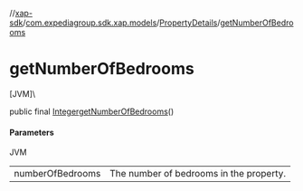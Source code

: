//[xap-sdk](../../../index.md)/[com.expediagroup.sdk.xap.models](../index.md)/[PropertyDetails](index.md)/[getNumberOfBedrooms](get-number-of-bedrooms.md)

# getNumberOfBedrooms

[JVM]\

public final [Integer](https://docs.oracle.com/javase/8/docs/api/java/lang/Integer.html)[getNumberOfBedrooms](get-number-of-bedrooms.md)()

#### Parameters

JVM

| | |
|---|---|
| numberOfBedrooms | The number of bedrooms in the property. |
